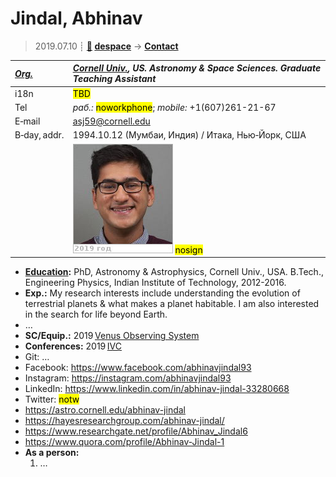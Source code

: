 # Jindal, Abhinav
> 2019.07.10 ┊ **[🚀](../index/index.md) [despace](index.md)** → **[Contact](contact.md)**

|*[Org.](contact.md)*|*[Cornell Univ.](cornell_univ.md), US. Astronomy & Space Sciences. Graduate Teaching Assistant*|
|:--|:--|
|i18n| <mark>TBD</mark> |
|Tel|*раб.:* <mark>noworkphone</mark>; *mobile:* +1(607)261-21-67 |
|E‑mail| <asj59@cornell.edu> |
|B‑day, addr.| 1994.10.12 (Мумбаи, Индия) / Итака, Нью‑Йорк, США |
|| [![](f/contact/j/jindal_001_photo_thumb.jpg)](f/contact/j/jindal_001_photo.jpg) <mark>nosign</mark> |

   - **[Education](edu.md):** PhD, Astronomy & Astrophysics, Cornell Univ., USA. B.Tech., Engineering Physics, Indian Institute of Technology, 2012-2016.
   - **Exp.:** My research interests include understanding the evolution of terrestrial planets & what makes a planet habitable. I am also interested in the search for life beyond Earth.
   - …
   - **SC/Equip.:** 2019 [Venus Observing System](venus_observing_system.md)
   - **Conferences:** 2019 [IVC](ivc_2019.md)
   - Git: …
   - Facebook: <https://www.facebook.com/abhinavjindal93>
   - Instagram: <https://instagram.com/abhinavjindal93>
   - LinkedIn: <https://www.linkedin.com/in/abhinav-jindal-33280668>
   - Twitter: <mark>notw</mark>
   - <https://astro.cornell.edu/abhinav-jindal>
   - <https://hayesresearchgroup.com/abhinav-jindal/>
   - <https://www.researchgate.net/profile/Abhinav_Jindal6>
   - <https://www.quora.com/profile/Abhinav-Jindal-1>
   - **As a person:**
      1. …
